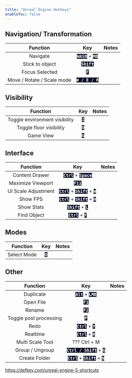 ```yaml
---
title: "Unreal Engine Hotkeys"
enableToc: false
---
```

<style>code { color: #FFFFFF; background: #0F1128; }
</style>

## Navigation/ Transformation
|Function|Key|Notes
|:-:|:-:|:-:
|Navigate|**`WASD`** + **`MB`**
|Stick to object|**`Shift`**
|Focus Selected|**`F`**
|Move / Rotate / Scale mode|**`W / E / R`**


## Visibility
|Function|Key|Notes
|:-:|:-:|:-:
|Toggle environment visibility|**`I`**
|Toggle floor visibility|**`O`**
|Game View|**`G`**

## Interface
|Function|Key|Notes
|:-:|:-:|:-:
|Content Drawer|**`Ctrl`** + **`Space`**
|Maximize Viewport|**`F11`**
|UI Scale Adjustment|**`Ctrl`** + **`Shift`** + **`W`**
|Show FPS|**`Ctrl`** + **`Shift`** + **`H`**
|Show Stats|**`Shift`** + **`L`**
|Find Object|**`Ctrl`** + **`F`**

## Modes
|Function|Key|Notes
|:-:|:-:|:-:
|Select Mode|**`Q`**


## Other
|Function|Key|Notes
|:-:|:-:|:-:
|Duplicate|**`Alt`** + **`LMB`**
|Open File|**`F1`**
|Rename|**`F2`**
|Toggle post processing|**`P`**
|Redo|**`Ctrl`** + **`Y`**
|Realtime|**`Ctrl`** + **`R`**
|Multi Scale Tool|??? Ctrl + M
|Group / Ungroup|**`Ctrl / Shift`** + **`G`**
|Create Folder|**`Ctrl`** + **`Shift`** + **`N`**



https://defkey.com/unreal-engine-5-shortcuts